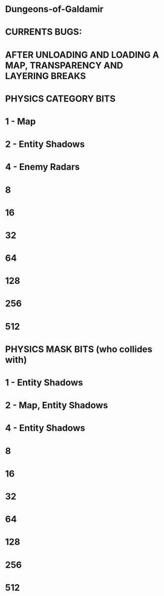 # Dungeons-of-Galdamir
#
# CURRENTS BUGS:
# 
# 
# AFTER UNLOADING AND LOADING A MAP, TRANSPARENCY AND LAYERING BREAKS
#
#
#
#
#
#
#
#
# PHYSICS CATEGORY BITS
# 1 - Map
# 2 - Entity Shadows
# 4 - Enemy Radars
# 8
# 16
# 32
# 64
# 128
# 256
# 512
#
#
#
# PHYSICS MASK BITS (who collides with)
# 1 - Entity Shadows
# 2 - Map, Entity Shadows
# 4 - Entity Shadows
# 8
# 16
# 32
# 64
# 128
# 256
# 512